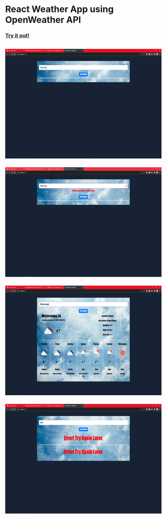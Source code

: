 # React Weather App using OpenWeather API

### [Try it out!](https://janitsri.github.io/react_weather_app/)

<br />
<img src="screenshots/sc1.PNG" style="margin-bottom:25px" width="500" height="350"/>
<img src="screenshots/sc4.PNG" style="margin-bottom:25px" width="500" height="350"/>
<img src="screenshots/sc2.PNG" style="margin-bottom:25px" width="500" height="350"/>
<img src="screenshots/sc3.PNG" style="margin-bottom:25px" width="500" height="350"/>

